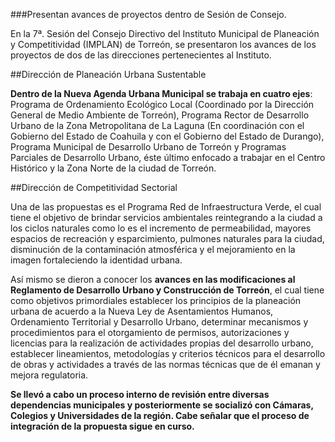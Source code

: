 
###Presentan avances de proyectos dentro de Sesión de Consejo.

En la 7ª. Sesión del Consejo Directivo del Instituto Municipal de Planeación y Competitividad (IMPLAN) de Torreón, se presentaron los avances de los proyectos de dos de las direcciones pertenecientes al Instituto.

##Dirección de Planeación Urbana Sustentable

**Dentro de la Nueva Agenda Urbana Municipal se trabaja en cuatro ejes**: Programa de Ordenamiento Ecológico Local (Coordinado por la Dirección General de Medio Ambiente de Torreón), Programa Rector de Desarrollo Urbano de la Zona Metropolitana de La Laguna (En coordinación con el Gobierno del Estado de Coahuila y con el Gobierno del Estado de Durango), Programa Municipal de Desarrollo Urbano de Torreón y Programas Parciales de Desarrollo Urbano, éste último enfocado a trabajar en el Centro Histórico y la Zona Norte de la ciudad de Torreón.


##Dirección de Competitividad Sectorial

Una de las propuestas es el Programa Red de Infraestructura Verde, el cual tiene el objetivo de brindar servicios ambientales reintegrando a la ciudad a los ciclos naturales como lo es el incremento de permeabilidad, mayores espacios de recreación y esparcimiento, pulmones naturales para la ciudad, disminución de la contaminación atmosférica y el mejoramiento en la imagen fortaleciendo la identidad urbana.

Así mismo se dieron a conocer los **avances en las modificaciones al Reglamento de Desarrollo Urbano y Construcción de Torreón**, el cual tiene como objetivos primordiales establecer los principios de la planeación urbana de acuerdo a la Nueva Ley de Asentamientos Humanos, Ordenamiento Territorial y Desarrollo Urbano, determinar mecanismos y procedimientos para el otorgamiento de permisos, autorizaciones y licencias para la realización de actividades propias del desarrollo urbano, establecer lineamientos, metodologías y criterios técnicos para el desarrollo de obras y actividades a través de las normas técnicas que de él emanan y mejora regulatoria.

**Se llevó a cabo un proceso interno de revisión entre diversas dependencias municipales y posteriormente se socializó con Cámaras, Colegios y Universidades de la región. Cabe señalar que el proceso de integración de la propuesta sigue en curso.**
